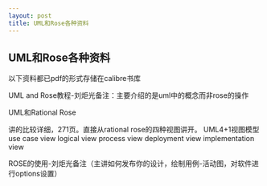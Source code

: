 ```yaml
---
layout: post
title: UML和Rose各种资料
---
```


## UML和Rose各种资料

以下资料都已pdf的形式存储在calibre书库

UML and Rose教程-刘炬光备注：主要介绍的是uml中的概念而非rose的操作

UML和Rational Rose

讲的比较详细，271页。直接从rational rose的四种视图讲开。
UML4+1视图模型
	use case view
	logical view
	process view
	deployment view
	implementation view


ROSE的使用-刘炬光备注（主讲如何发布你的设计，绘制用例-活动图，对软件进行options设置）

